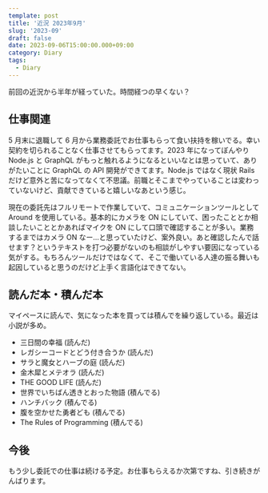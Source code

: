 ```yaml
---
template: post
title: '近況 2023年9月'
slug: '2023-09'
draft: false
date: 2023-09-06T15:00:00.000+09:00
category: Diary
tags:
  - Diary
---
```


前回の近況から半年が経っていた。時間経つの早くない？

## 仕事関連

5 月末に退職して 6 月から業務委託でお仕事もらって食い扶持を稼いでる。幸い契約を切られることなく仕事させてもらってます。2023 年になってぼんやり Node.js と GraphQL がもっと触れるようになるといいなとは思っていて、ありがたいことに GraphQL の API 開発ができてます。Node.js ではなく現状 Rails だけど意外と苦になってなくて不思議。前職とそこまでやっていることは変わっていないけど、貢献できていると嬉しいなあという感じ。

現在の委託先はフルリモートで作業していて、コミュニケーションツールとして Around を使用している。基本的にカメラを ON にしていて、困ったこととか相談したいこととかあればマイクを ON にして口頭で確認することが多い。業務するまではカメラ ON なー...と思っていたけど、案外良い。あと確認したんで話せます？というテキストを打つ必要がないのも相談がしやすい要因になっている気がする。もちろんツールだけではなくて、そこで働いている人達の振る舞いも起因していると思うのだけど上手く言語化はできてない。

## 読んだ本・積んだ本

マイペースに読んで、気になった本を買っては積んでを繰り返している。最近は小説が多め。

- 三日間の幸福 (読んだ)
- レガシーコードとどう付き合うか (読んだ)
- サラと魔女とハーブの庭 (読んだ)
- 金木犀とメテオラ (読んだ)
- THE GOOD LIFE (読んだ)
- 世界でいちばん透きとおった物語 (積んでる)
- ハンチバック (積んでる)
- 腹を空かせた勇者ども (積んでる)
- The Rules of Programming (積んでる)

## 今後

もう少し委託での仕事は続ける予定。お仕事もらえるか次第ですね、引き続きがんばります。
